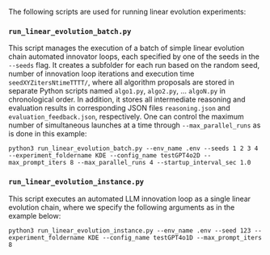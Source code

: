 The following scripts are used for running linear evolution experiments:

### `run_linear_evolution_batch.py`

This script manages the execution of a batch of simple linear evolution chain automated innovator loops, each specified by one of the seeds in the `--seeds` flag. It creates a subfolder for each run based on the random seed, number of innovation loop iterations and execution time `seedXYZitersNtimeTTTT/`, where all algorithm proposals are stored in separate Python scripts named `algo1.py`, `algo2.py`, ... `algoN.py` in chronological order. In addition, it stores all intermediate reasoning and evaluation results in corresponding JSON files `reasoning.json` and `evaluation_feedback.json`, respectively. One can control the maximum number of simultaneous launches at a time through `--max_parallel_runs` as is done in this example: 
```
python3 run_linear_evolution_batch.py --env_name .env --seeds 1 2 3 4 --experiment_foldername KDE --config_name testGPT4o2D --max_prompt_iters 8 --max_parallel_runs 4 --startup_interval_sec 1.0
```

### `run_linear_evolution_instance.py`

This script executes an automated LLM innovation loop as a single linear evolution chain, where we specify the following arguments as in the example below: 
```
python3 run_linear_evolution_instance.py --env_name .env --seed 123 --experiment_foldername KDE --config_name testGPT4o1D --max_prompt_iters 8
```